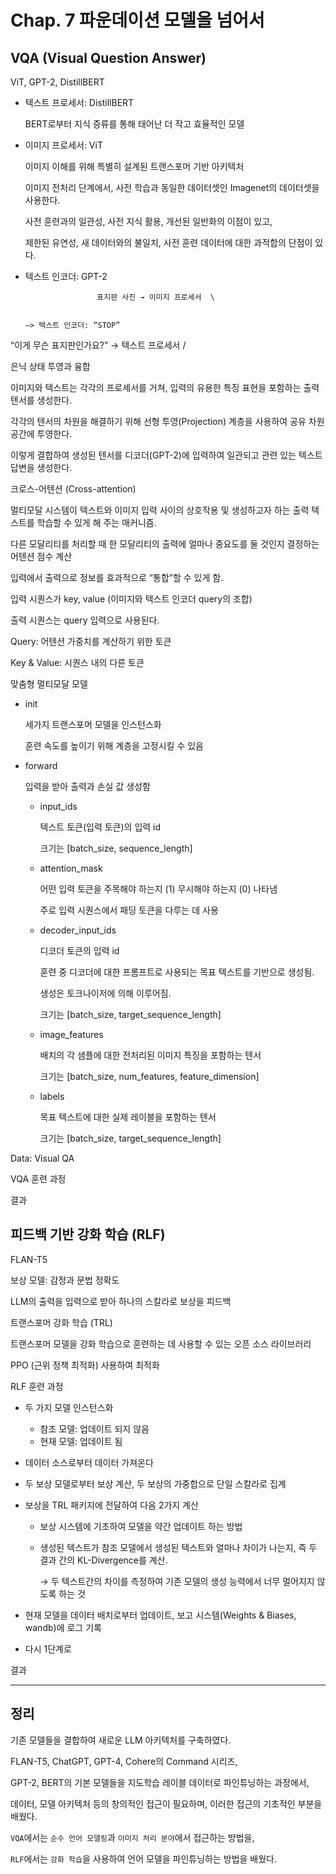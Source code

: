 # Chap. 7 파운데이션 모델을 넘어서

## VQA (Visual Question Answer)

ViT, GPT-2, DistillBERT

- 텍스트 프로세서: DistillBERT
    
    BERT로부터 지식 증류를 통해 태어난 더 작고 효율적인 모델
    
- 이미지 프로세서: ViT
    
    이미지 이해를 위해 특별히 설계된 트랜스포머 기반 아키텍처
    
    이미지 전처리 단계에서, 사전 학습과 동일한 데이터셋인 Imagenet의 데이터셋을 사용한다.
    
    사전 훈련과의 일관성, 사전 지식 활용, 개선된 일반화의 이점이 있고,
    
    제한된 유연성, 새 데이터와의 불일치, 사전 훈련 데이터에 대한 과적합의 단점이 있다.
    
- 텍스트 인코더: GPT-2

                      표지판 사진 → 이미지 프로세서  \

                                                                           —> 텍스트 인코더: “STOP”

“이게 무슨 표지판인가요?” → 텍스트 프로세서 /

은닉 상태 투영과 융합

이미지와 텍스트는 각각의 프로세서를 거쳐, 입력의 유용한 특징 표현을 포함하는 출력 텐서를 생성한다.

각각의 텐서의 차원을 해결하기 위해 선형 투영(Projection) 계층을 사용하여 공유 차원 공간에 투영한다.

이렇게 결합하여 생성된 텐서를 디코더(GPT-2)에 입력하여 일관되고 관련 있는 텍스트 답변을 생성한다.

크로스-어텐션 (Cross-attention)

멀티모달 시스템이 텍스트와 이미지 입력 사이의 상호작용 및 생성하고자 하는 출력 텍스트를 학습할 수 있게 해 주는 매커니즘.

다른 모달리티를 처리할 때 한 모달리티의 출력에 얼마나 중요도를 둘 것인지 결정하는 어텐션 점수 계산

입력에서 출력으로 정보를 효과적으로 “통합”할 수 있게 함.

입력 시퀀스가 key, value (이미지와 텍스트 인코더 query의 조합)

출력 시퀀스는 query 입력으로 사용된다.

Query: 어텐션 가중치를 계산하기 위한 토큰

Key & Value: 시퀀스 내의 다른 토큰

맞춤형 멀티모달 모델

- init
    
    세가지 트랜스포머 모델을 인스턴스화
    
    훈련 속도를 높이기 위해 계층을 고정시킬 수 있음
    
- forward
    
    입력을 받아 출력과 손실 값 생성함
    
    - input_ids
        
        텍스트 토큰(입력 토큰)의 입력 id
        
        크기는 [batch_size, sequence_length]
        
    - attention_mask
        
        어떤 입력 토큰을 주목해야 하는지 (1) 무시해야 하는지 (0) 나타냄
        
        주로 입력 시퀀스에서 패딩 토큰을 다루는 데 사용
        
    - decoder_input_ids
        
        디코더 토큰의 입력 id
        
        훈련 중 디코더에 대한 프롬프트로 사용되는 목표 텍스트를 기반으로 생성됨.
        
        생성은 토크나이저에 의해 이루어짐.
        
        크기는 [batch_size, target_sequence_length]
        
    - image_features
        
        배치의 각 샘플에 대한 전처리된 이미지 특징을 포함하는 텐서
        
        크기는 [batch_size, num_features, feature_dimension]
        
    - labels
        
        목표 텍스트에 대한 실제 레이블을 포함하는 텐서
        
        크기는 [batch_size, target_sequence_length]
        

Data: Visual QA

VQA 훈련 과정

결과

## 피드백 기반 강화 학습 (RLF)

FLAN-T5

보상 모델: 감정과 문법 정확도

LLM의 출력을 입력으로 받아 하나의 스칼라로 보상을 피드백

트랜스포머 강화 학습 (TRL)

트랜스포머 모델을 강화 학습으로 훈련하는 데 사용할 수 있는 오픈 소스 라이브러리

PPO (근위 정책 최적화) 사용하여 최적화

RLF 훈련 과정

- 두 가지 모델 인스턴스화
    - 참조 모델: 업데이트 되지 않음
    - 현재 모델: 업데이트 됨
- 데이터 소스로부터 데이터 가져온다
- 두 보상 모델로부터 보상 계산, 두 보상의 가중합으로 단일 스칼라로 집계
- 보상을 TRL 패키지에 전달하여 다음 2가지 계산
    - 보상 시스템에 기초하여 모델을 약간 업데이트 하는 방법
    - 생성된 텍스트가 참조 모델에서 생성된 텍스트와 얼마나 차이가 나는지, 즉 두 결과 간의 KL-Divergence를 계산.
        
        → 두 텍스트간의 차이를 측정하여 기존 모델의 생성 능력에서 너무 멀어지지 않도록 하는 것
        
- 현재 모델을 데이터 배치로부터 업데이트, 보고 시스템(Weights & Biases, wandb)에 로그 기록
- 다시 1단계로

결과

---

## 정리

기존 모델들을 결합하여 새로운 LLM 아키텍처를 구축하였다.

FLAN-T5, ChatGPT, GPT-4, Cohere의 Command 시리즈,

GPT-2, BERT의 기본 모델들을 지도학습 레이블 데이터로 파인튜닝하는 과정에서,

데이터, 모델 아키텍처 등의 창의적인 접근이 필요하며, 이러한 접근의 기초적인 부분을 배웠다.

`VQA`에서는 `순수 언어 모델링`과 `이미지 처리 분야`에서 접근하는 방법을,

`RLF`에서는 `강화 학습`을 사용하여 언어 모델을 파인튜닝하는 방법을 배웠다.